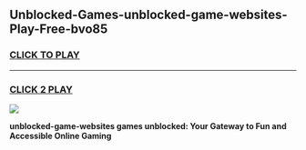 
## Unblocked-Games-unblocked-game-websites-Play-Free-bvo85
<h3>
<a href="https://premium76.site?title=unblocked-game-websites&ref=10A">CLICK TO PLAY</a></h3>
<hr>

<h3>
<a href="https://premium76.site?title=unblocked-game-websites&ref=10A">CLICK 2 PLAY</a>
  
</h3>

<a href="https://premium76.site?title=unblocked-game-websites&ref=10A"><img src="https://clearcache.store/games.png"></a>


**unblocked-game-websites games unblocked: Your Gateway to Fun and Accessible Online Gaming**
